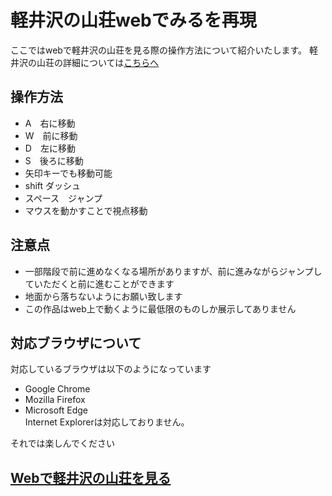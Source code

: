 # 軽井沢の山荘webでみるを再現
ここではwebで軽井沢の山荘を見る際の操作方法について紹介いたします。
軽井沢の山荘の詳細については[こちらへ](./home_in_karuizawa)
## 操作方法
- A　右に移動
- W　前に移動
- D　左に移動
- S　後ろに移動
- 矢印キーでも移動可能
- shift ダッシュ
- スペース　ジャンプ
- マウスを動かすことで視点移動

## 注意点
- 一部階段で前に進めなくなる場所がありますが、前に進みながらジャンプしていただくと前に進むことができます
- 地面から落ちないようにお願い致します
- この作品はweb上で動くように最低限のものしか展示してありません

## 対応ブラウザについて
対応しているブラウザは以下のようになっています
- Google Chrome
- Mozilla Firefox
- Microsoft Edge  
Internet Explorerは対応しておりません。

それでは楽しんでください

## [Webで軽井沢の山荘を見る](https://rainierrr.github.io/WebGL/)
